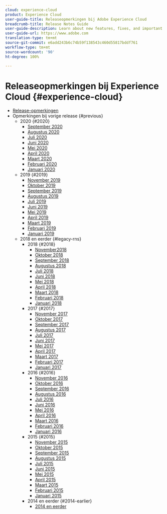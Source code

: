 ```yaml
---
cloud: experience-cloud
product: Experience Cloud
user-guide-title: Releaseopmerkingen bij Adobe Experience Cloud
breadcrumb-title: Release Notes Guide
user-guide-description: Learn about new features, fixes, and important notices in Adobe Experience Cloud.
user-guide-url: https://www.adobe.com
translation-type: tm+mt
source-git-commit: e6add243b6c74b59f138543c460d55817bddf761
workflow-type: tm+mt
source-wordcount: '90'
ht-degree: 100%

---
```



# Releaseopmerkingen bij Experience Cloud {#experience-cloud}

+ [Release-opmerkingen](current.md)
+ Opmerkingen bij vorige release {#previous}
   + 2020 {#2020}
      + [September 2020](c-legacy-releases/2020/09102020.md)
      + [Augustus 2020](c-legacy-releases/2020/08132020.md)
      + [Juli 2020](c-legacy-releases/2020/07162020.md)
      + [Juni 2020](c-legacy-releases/2020/06182020.md)
      + [Mei 2020](c-legacy-releases/2020/05212020.md)
      + [April 2020](c-legacy-releases/2020/04162020.md)
      + [Maart 2020](c-legacy-releases/2020/03122020.md)
      + [Februari 2020](c-legacy-releases/2020/02202020.md)
      + [Januari 2020](c-legacy-releases/2020/01162020.md)
   + 2019 {#2019}
      + [November 2019](c-legacy-releases/2019/10312019.md)
      + [Oktober 2019](c-legacy-releases/2019/10102019.md)
      + [September 2019](c-legacy-releases/2019/09122019.md)
      + [Augustus 2019](c-legacy-releases/2019/08082019.md)
      + [Juli 2019](c-legacy-releases/2019/07182019.md)
      + [Juni 2019](c-legacy-releases/2019/06132019.md)
      + [Mei 2019](c-legacy-releases/2019/05092019.md)
      + [April 2019](c-legacy-releases/2019/04112019.md)
      + [Maart 2019](c-legacy-releases/2019/03072019.md)
      + [Februari 2019](c-legacy-releases/2019/02072019.md)
      + [Januari 2019](c-legacy-releases/2019/01172019.md)
   + 2018 en eerder {#legacy-rns}
      + 2018 {#2018}
         + [November2018](c-legacy-releases/2018/11012018.md)
         + [Oktober 2018](c-legacy-releases/2018/10112018.md)
         + [September 2018](c-legacy-releases/2018/09132018.md)
         + [Augustus 2018](c-legacy-releases/2018/08092018.md)
         + [Juli 2018](c-legacy-releases/2018/07192018.md)
         + [Juni 2018](c-legacy-releases/2018/06142018.md)
         + [Mei 2018](c-legacy-releases/2018/05102018.md)
         + [April 2018](c-legacy-releases/2018/04122018.md)
         + [Maart 2018](c-legacy-releases/2018/03082018.md)
         + [Februari 2018](c-legacy-releases/2018/02082018.md)
         + [Januari 2018](c-legacy-releases/2018/01182018.md)
      + 2017 {#2017}
         + [November 2017](c-legacy-releases/2017/11092017.md)
         + [Oktober 2017](c-legacy-releases/2017/10262017.md)
         + [September 2017](c-legacy-releases/2017/09212017.md)
         + [Augustus 2017](c-legacy-releases/2017/08172017.md)
         + [Juli 2017](c-legacy-releases/2017/07202017.md)
         + [Juni 2017](c-legacy-releases/2017/06082017.md)
         + [Mei 2017](c-legacy-releases/2017/05182017.md)
         + [April 2017](c-legacy-releases/2017/04202017.md)
         + [Maart 2017](c-legacy-releases/2017/03092017.md)
         + [Februari 2017](c-legacy-releases/2017/02162017.md)
         + [Januari 2017](c-legacy-releases/2017/01192017.md)
      + 2016 {#2016}
         + [November 2016](c-legacy-releases/2016/11102016.md)
         + [Oktober 2016](c-legacy-releases/2016/10202016.md)
         + [September 2016](c-legacy-releases/2016/09152016.md)
         + [Augustus 2016](c-legacy-releases/2016/08182016.md)
         + [Juli 2016](c-legacy-releases/2016/07212016.md)
         + [Juni 2016](c-legacy-releases/2016/06162016.md)
         + [Mei 2016](c-legacy-releases/2016/05192016.md)
         + [April 2016](c-legacy-releases/2016/04212016.md)
         + [Maart 2016](c-legacy-releases/2016/03172016.md)
         + [Februari 2016](c-legacy-releases/2016/02182016.md)
         + [Januari 2016](c-legacy-releases/2016/01212016.md)
      + 2015 {#2015}
         + [November 2015](c-legacy-releases/2015/11052015.md)
         + [Oktober 2015](c-legacy-releases/2015/10152015.md)
         + [September 2015](c-legacy-releases/2015/09172015.md)
         + [Augustus 2015](c-legacy-releases/2015/08202015.md)
         + [Juli 2015](c-legacy-releases/2015/07162015.md)
         + [Juni 2015](c-legacy-releases/2015/06182015.md)
         + [Mei 2015](c-legacy-releases/2015/05212015.md)
         + [April 2015](c-legacy-releases/2015/04162015.md)
         + [Maart 2015](c-legacy-releases/2015/03192015.md)
         + [Februari 2015](c-legacy-releases/2015/02192015.md)
         + [Januari 2015](c-legacy-releases/2015/01152015.md)
      + 2014 en eerder {#2014-earlier}
         + [2014 en eerder](c-legacy-releases/2014-earlier.md)